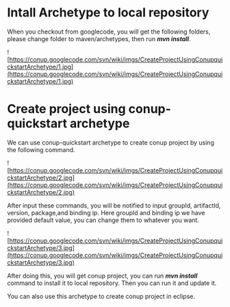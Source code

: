 # Intall Archetype to local repository #

When you checkout from googlecode, you will get the following folders, please change folder to maven/archetypes, then run **_mvn install_**.

![https://conup.googlecode.com/svn/wiki/imgs/CreateProjectUsingConupquickstartArchetype/1.jpg](https://conup.googlecode.com/svn/wiki/imgs/CreateProjectUsingConupquickstartArchetype/1.jpg)

# Create project using conup-quickstart archetype #

We can use conup-quickstart archetype to create conup project by using the following command.

![https://conup.googlecode.com/svn/wiki/imgs/CreateProjectUsingConupquickstartArchetype/2.jpg](https://conup.googlecode.com/svn/wiki/imgs/CreateProjectUsingConupquickstartArchetype/2.jpg)

After input these commands, you will be notified to input groupId, artifactId, version, package,and binding ip. Here groupId and binding ip we have provided default value, you can change them to whatever you want.

![https://conup.googlecode.com/svn/wiki/imgs/CreateProjectUsingConupquickstartArchetype/3.jpg](https://conup.googlecode.com/svn/wiki/imgs/CreateProjectUsingConupquickstartArchetype/3.jpg)

After doing this, you will get conup project, you can run **_mvn install_** command to install it to local repository. Then you can run it and update it.

You can also use this archetype to create conup project in eclipse.
